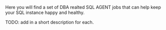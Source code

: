 Here you will find a set of DBA realted SQL AGENT jobs that can help keep your SQL instance happy and healthy.

TODO: add in a short description for each.

